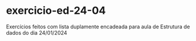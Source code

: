 # exercicio-ed-24-04
Exercícios feitos com lista duplamente encadeada para aula de Estrutura de dados do dia 24/01/2024

